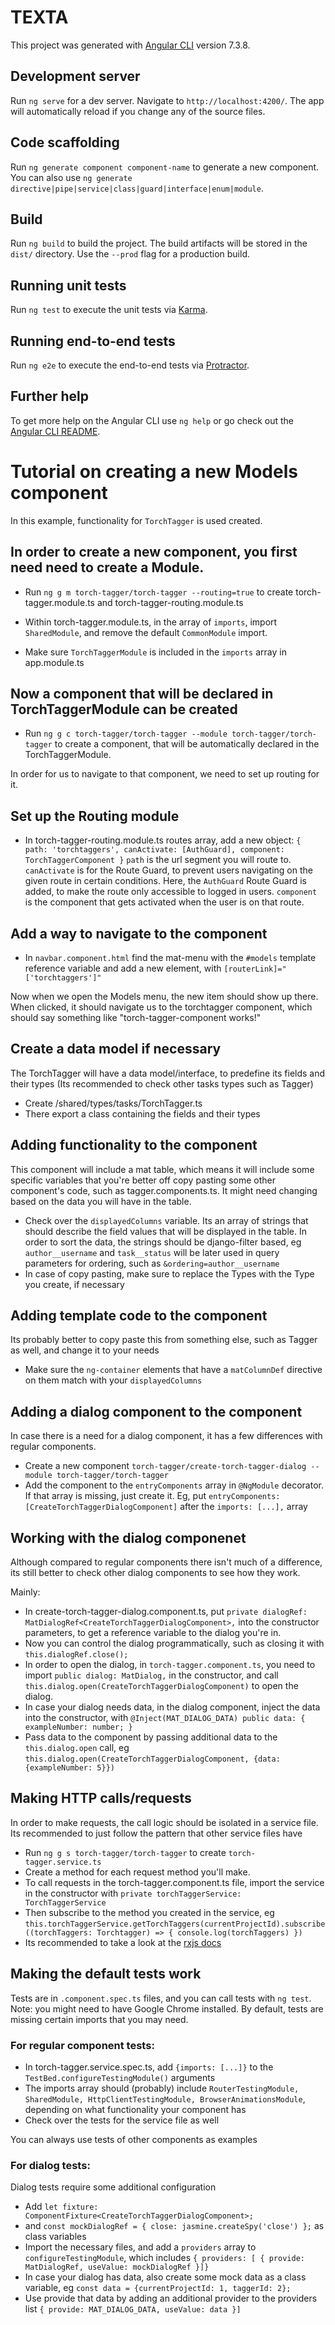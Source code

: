 # TEXTA

This project was generated with [Angular CLI](https://github.com/angular/angular-cli) version 7.3.8.

## Development server

Run `ng serve` for a dev server. Navigate to `http://localhost:4200/`. The app will automatically reload if you change any of the source files.

## Code scaffolding

Run `ng generate component component-name` to generate a new component. You can also use `ng generate directive|pipe|service|class|guard|interface|enum|module`.

## Build

Run `ng build` to build the project. The build artifacts will be stored in the `dist/` directory. Use the `--prod` flag for a production build.

## Running unit tests

Run `ng test` to execute the unit tests via [Karma](https://karma-runner.github.io).

## Running end-to-end tests

Run `ng e2e` to execute the end-to-end tests via [Protractor](http://www.protractortest.org/).

## Further help

To get more help on the Angular CLI use `ng help` or go check out the [Angular CLI README](https://github.com/angular/angular-cli/blob/master/README.md).

# Tutorial on creating a new Models component

In this example, functionality for `TorchTagger` is used created.
## In order to create a new component, you first need need to create a Module.

- Run `ng g m torch-tagger/torch-tagger --routing=true` to create torch-tagger.module.ts and torch-tagger-routing.module.ts
- Within torch-tagger.module.ts, in the array of `imports`, import `SharedModule`, and remove the default `CommonModule` import.

- Make sure `TorchTaggerModule` is included in the `imports` array in app.module.ts

## Now a component that will be declared in TorchTaggerModule can be created
- Run `ng g c torch-tagger/torch-tagger --module torch-tagger/torch-tagger` to create a component, that will be automatically declared in the TorchTaggerModule.

In order for us to navigate to that component, we need to set up routing for it.

## Set up the Routing module
- In torch-tagger-routing.module.ts routes array, add a new object: `{ path: 'torchtaggers', canActivate: [AuthGuard], component: TorchTaggerComponent }`
 `path` is the url segment you will route to.
 `canActivate` is for the Route Guard, to prevent users navigating on the given route in certain conditions. Here, the `AuthGuard` Route Guard is added, to make the route only accessible to logged in users.
 `component` is the component that gets activated when the user is on that route.

## Add a way to navigate to the component 
- In `navbar.component.html` find the mat-menu with the `#models` template reference variable and add a new element, with `[routerLink]="['torchtaggers']"`

Now when we open the Models menu, the new item should show up there. When clicked, it should navigate us to the torchtagger component, which should say something like "torch-tagger-component works!"

## Create a data model if necessary
The TorchTagger will have a data model/interface, to predefine its fields and their types
(Its recommended to check other tasks types such as Tagger)
- Create /shared/types/tasks/TorchTagger.ts
- There export a class containing the fields and their types

## Adding functionality to the component
This component will include a mat table, which means it will include some specific variables that you're better off copy pasting some other component's code, such as tagger.components.ts. It might need changing based on the data you will have in the table.

- Check over the `displayedColumns` variable. Its an array of strings that should describe the field values that will be displayed in the table. In order to sort the data, the strings should be django-filter based, eg `author__username` and `task__status` will be later used in query parameters for ordering, such as `&ordering=author__username`
- In case of copy pasting, make sure to replace the Types with the Type you create, if necessary

## Adding template code to the component
Its probably better to copy paste this from something else, such as Tagger as well, and change it to your needs
- Make sure the `ng-container` elements that have a `matColumnDef` directive on them match with your `displayedColumns`


## Adding a dialog component to the component
In case there is a need for a dialog component, it has a few differences with regular components.

- Create a new component `torch-tagger/create-torch-tagger-dialog --module torch-tagger/torch-tagger`
- Add the component to the `entryComponents` array in `@NgModule` decorator. If that array is missing, just create it.  Eg, put `entryComponents: [CreateTorchTaggerDialogComponent]` after the `imports: [...],` array

## Working with the dialog componenet
Although compared to regular components there isn't much of a difference, its still better to check other dialog components to see how they work.

Mainly:
- In create-torch-tagger-dialog.component.ts, put `private dialogRef: MatDialogRef<CreateTorchTaggerDialogComponent>,` into the constructor parameters, to get a reference variable to the dialog you're in.
- Now you can control the dialog programmatically, such as closing it with `this.dialogRef.close();`
- In order to open the dialog, in `torch-tagger.component.ts`, you need to import `public dialog: MatDialog,` in the constructor, and call `this.dialog.open(CreateTorchTaggerDialogComponent)` to open the dialog.
- In case your dialog needs data, in the dialog component, inject the data into the constructor, with `@Inject(MAT_DIALOG_DATA) public data: { exampleNumber: number; }`
- Pass data to the component by passing additional data to the `this.dialog.open` call, eg  `this.dialog.open(CreateTorchTaggerDialogComponent, {data: {exampleNumber: 5}})`

## Making HTTP calls/requests
In order to make requests, the call logic should be isolated in a service file.
Its recommended to just follow the pattern that other service files have

- Run `ng g s torch-tagger/torch-tagger` to create `torch-tagger.service.ts`
- Create a method for each request method you'll make.
- To call requests in the torch-tagger.component.ts file, import the service in the constructor with `private torchTaggerService: TorchTaggerService`
- Then subscribe to the method you created in the service, eg `this.torchTaggerService.getTorchTaggers(currentProjectId).subscribe((torchTaggers: Torchtagger) => { console.log(torchTaggers) })`
- Its recommended to take a look at the [rxjs docs](https://www.learnrxjs.io/)

## Making the default tests work
Tests are in `.component.spec.ts` files, and you can call tests with `ng test`. Note: you might need to have Google Chrome installed.
By default, tests are missing certain imports that you may need.

### For regular component tests:
- In torch-tagger.service.spec.ts, add `{imports: [...]}` to the `TestBed.configureTestingModule()` arguments
- The imports array should (probably) include `RouterTestingModule, SharedModule, HttpClientTestingModule, BrowserAnimationsModule`, depending on what functionality your component has
- Check over the tests for the service file as well

You can always use tests of other components as examples

### For dialog tests:
Dialog tests require some additional configuration

- Add `let fixture: ComponentFixture<CreateTorchTaggerDialogComponent>;`
- and  `const mockDialogRef = { close: jasmine.createSpy('close') };` as class variables 
- Import the necessary files, and add a `providers` array to `configureTestingModule`, which includes `{ providers: [ { provide: MatDialogRef, useValue: mockDialogRef }]}`
- In case your dialog has data, also create some mock data as a class variable, eg `const data = {currentProjectId: 1, taggerId: 2};`
- Use provide that data by adding an additional provider to the providers list `{ provide: MAT_DIALOG_DATA, useValue: data }]`
